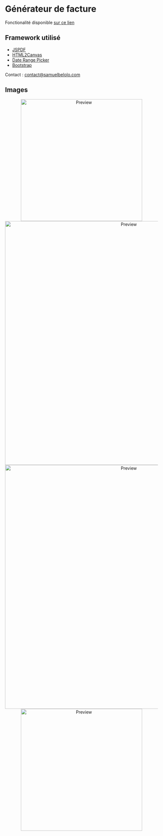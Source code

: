 # Générateur de facture

Fonctionalité disponible [sur ce lien](http://samuelbelolo.com/facture-creator/)

## Framework utilisé

- [JSPDF](https://parall.ax/products/jspdf)
- [HTML2Canvas](https://html2canvas.hertzen.com)
- [Date Range Picker](https://www.daterangepicker.com)
- [Bootstrap](https://getbootstrap.com)


Contact : [contact@samuelbelolo.com](mailto:contact@samuelbelolo.com)
## Images
<center>
	<img src="https://samuelbelolo.com/facture-creator/img/3.png" alt="Preview" width="400"/>
	<img src="https://samuelbelolo.com/facture-creator/img/1.png" alt="Preview" width="800"/>
	<img src="https://samuelbelolo.com/facture-creator/img/2.png" alt="Preview" width="800"/>
	<img src="https://samuelbelolo.com/facture-creator/img/4.png" alt="Preview" width="400"/>
</center>